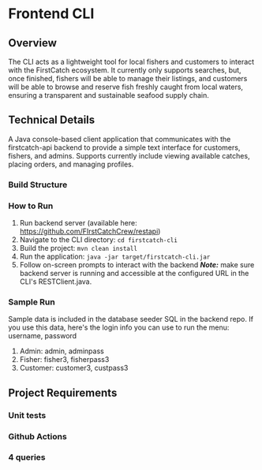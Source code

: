 
# Frontend CLI
## Overview
The CLI acts as a lightweight tool for local fishers and customers to interact with the FirstCatch ecosystem. It currently only supports searches, but, once finished, fishers will be able to manage their listings, and customers will be able to browse and reserve fish freshly caught from local waters, ensuring a transparent and sustainable seafood supply chain.

## Technical Details
A Java console-based client application that communicates with the firstcatch-api backend to provide a simple text interface for customers, fishers, and admins. Supports currently include viewing available catches, placing orders, and managing profiles.

### Build Structure

### How to Run
1. Run backend server (available here: https://github.com/FIrstCatchCrew/restapi)
1. Navigate to the CLI directory: ```cd firstcatch-cli```
1. Build the project: ```mvn clean install```
1. Run the application: ```java -jar target/firstcatch-cli.jar```
1. Follow on-screen prompts to interact with the backend
***Note:*** make sure backend server is running and accessible at the configured URL in the CLI's RESTClient.java.

### Sample Run
Sample data is included in the database seeder SQL in the backend repo. If you use this data, here's the login info you can use to run the menu:
username, password
1. Admin: admin, adminpass
1. Fisher: fisher3, fisherpass3
1. Customer: customer3, custpass3
     

## Project Requirements

### Unit tests

### Github Actions

### 4 queries
